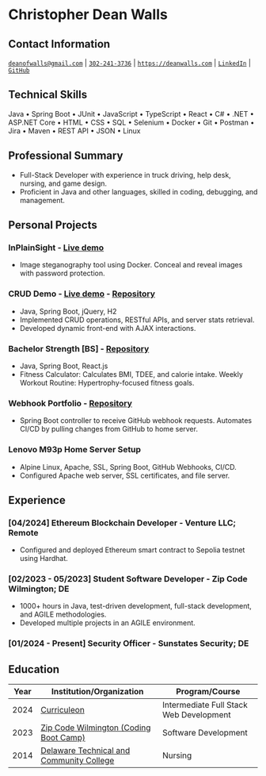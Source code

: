 <!-- <script src="http://code.jquery.com/jquery-1.4.2.min.js"></script> <script> var x = document.getElementsByClassName("site-footer-credits"); setTimeout(() => { x[0].remove(); }, 10); </script> -->

<div class="header-bar"></div>
<link rel="stylesheet" type="text/css" media="all" href="./style.css" />
<script>
    function downloadAsPDF() {
        window.location.href = 'resume.pdf';
    }
</script>
<meta property="og:title" content="Dean-Walls-Public-Portfolio" />

<!-- <button onclick="downloadAsPDF()">Download Resume As PDF</button> -->

# Christopher Dean Walls
## Contact Information
[`deanofwalls@gmail.com`](mailto:deanofwalls@gmail.com) | [`302-241-3736`](tel:+1-302-241-3736) | [`https://deanwalls.com`](https://deanwalls.com) | [`LinkedIn`](https://www.linkedin.com/in/deanofwalls/) | [`GitHub`](https://github.com/deanOfWalls)

## Technical Skills
Java &bull; Spring Boot &bull; JUnit &bull; JavaScript &bull; TypeScript &bull; React &bull; C# &bull; .NET &bull; ASP.NET Core &bull; HTML &bull; CSS &bull; SQL &bull; Selenium &bull; Docker &bull; Git &bull; Postman &bull; Jira &bull; Maven &bull; REST API &bull; JSON &bull; Linux

## Professional Summary
* Full-Stack Developer with experience in truck driving, help desk, nursing, and game design.
* Proficient in Java and other languages, skilled in coding, debugging, and management.

## Personal Projects
### InPlainSight - [Live demo](https://inplainsight.deanwalls.com)
* Image steganography tool using Docker. Conceal and reveal images with password protection.

### CRUD Demo - [Live demo](https://crud_demo.deanwalls.com) - [Repository](https://github.com/deanOfWalls/crud_demo)
* Java, Spring Boot, jQuery, H2
* Implemented CRUD operations, RESTful APIs, and server stats retrieval.
* Developed dynamic front-end with AJAX interactions.

### Bachelor Strength [BS] - [Repository](https://github.com/deanOfWalls/bachelor.strength)
* Java, Spring Boot, React.js
* Fitness Calculator: Calculates BMI, TDEE, and calorie intake. Weekly Workout Routine: Hypertrophy-focused fitness goals.

### Webhook Portfolio - [Repository](https://github.com/deanOfWalls/webhook_portfolio)
* Spring Boot controller to receive GitHub webhook requests. Automates CI/CD by pulling changes from GitHub to home server.

### Lenovo M93p Home Server Setup
* Alpine Linux, Apache, SSL, Spring Boot, GitHub Webhooks, CI/CD.
* Configured Apache web server, SSL certificates, and file server.

## Experience
### [04/2024] Ethereum Blockchain Developer - Venture LLC; Remote
* Configured and deployed Ethereum smart contract to Sepolia testnet using Hardhat.

### [02/2023 - 05/2023] Student Software Developer - Zip Code Wilmington; DE
* 1000+ hours in Java, test-driven development, full-stack development, and AGILE methodologies.
* Developed multiple projects in an AGILE environment.

### [01/2024 - Present] Security Officer - Sunstates Security; DE

## Education

| Year | Institution/Organization | Program/Course |
|------|---------------------------|----------------|
| 2024 | [Curriculeon](curriculeon_certificate.pdf) | Intermediate Full Stack Web Development |
| 2023 | [Zip Code Wilmington (Coding Boot Camp)](zipcode.pdf) | Software Development |
| 2014 | [Delaware Technical and Community College](lpnDiploma.pdf) | Nursing |
